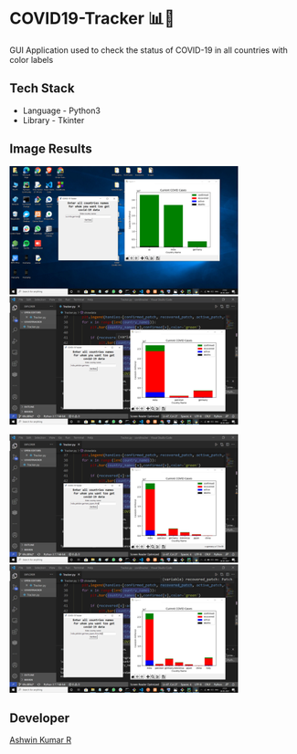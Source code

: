 # COVID19-Tracker 📊🦠

GUI Application used to check the status of COVID-19 in all countries with color labels

## Tech Stack
- Language - Python3
- Library - Tkinter

## Image Results

<img src="/Image Results/op1.png " width="400px"><img src="/Image Results/op2.png" width="400px">

<img src="/Image Results/op3.png" width="400px"><img src="/Image Results/op4.png" width="400px">

## Developer
[Ashwin Kumar R](https://github.com/Ash515)
